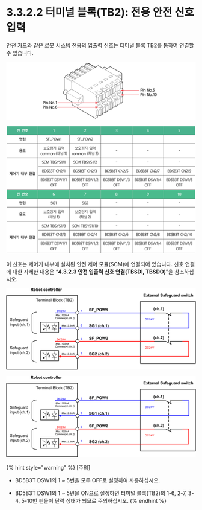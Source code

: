 # 3.3.2.2 터미널 블록\(TB2\): 전용 안전 신호 입력

안전 가드와 같은 로봇 시스템 전용의 입출력 신호는 터미널 블록 TB2를 통하여 연결할 수 있습니다.

![](../../../.gitbook/assets/tb1_1%20%281%29.png)

![](../../../.gitbook/assets/tb2_4.png)

이 신호는 제어기 내부에 설치된 안전 제어 모듈\(SCM\)에 연결되어 있습니다. 신호 연결에 대한 자세한 내용은 “**4.3.2.3 안전 입출력 신호 연결\(TBSDI, TBSDO\)**”을 참조하십시오.

![&#xADF8;&#xB9BC; 20 &#xC804;&#xC6A9; &#xC548;&#xC804; &#xC2E0;&#xD638;\(&#xBCF4;&#xD638; &#xC7A5;&#xCE58;\) &#xC5F0;&#xACB0; &#xBC29;&#xBC95;: &#xC811;&#xC810; &#xC2A4;&#xC704;&#xCE58;&#xC758; &#xACBD;&#xC6B0;](../../../.gitbook/assets/tb2_2.png)

![&#xADF8;&#xB9BC; 21 &#xC804;&#xC6A9; &#xC548;&#xC804; &#xC2E0;&#xD638;\(&#xBCF4;&#xD638; &#xC7A5;&#xCE58;\) &#xC5F0;&#xACB0; &#xBC29;&#xBC95;: &#xBC18;&#xB3C4;&#xCCB4; &#xD0C0;&#xC785; &#xCD9C;&#xB825;&#xC758; &#xACBD;&#xC6B0;](../../../.gitbook/assets/tb2_2%20%281%29.png)

{% hint style="warning" %}
\[주의\]

* BD5B3T DSW1의 1 ~ 5번을 모두 OFF로 설정하여 사용하십시오.

* BD5B3T DSW1의 1 ~ 5번을 ON으로 설정하면 터미널 블록\(TB2\)의 1-6, 2-7, 3-4, 5-10번 핀들이 단락 상태가 되므로 주의하십시오.
{% endhint %}

